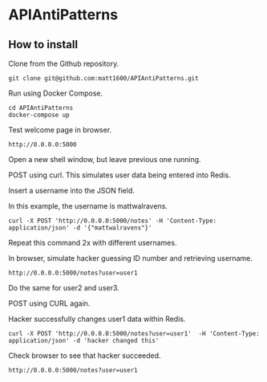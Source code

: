 # APIAntiPatterns

## How to install

Clone from  the Github repository.
```
git clone git@github.com:matt1600/APIAntiPatterns.git
```

Run using Docker Compose.
```
cd APIAntiPatterns
docker-compose up
```

Test welcome page in browser.
```
http://0.0.0.0:5000
```

Open a new shell window, but leave previous one running. 

POST using curl. This simulates user data being entered into Redis.

Insert a username into the JSON field.

In this example, the username is mattwalravens.
```
curl -X POST 'http://0.0.0.0:5000/notes' -H 'Content-Type: application/json' -d '{"mattwalravens"}'
```

Repeat this command 2x with different usernames.

In browser, simulate hacker guessing ID number and retrieving username.
```
http://0.0.0.0:5000/notes?user=user1
```
Do the same for user2 and user3.

POST using CURL again. 

Hacker successfully changes user1 data within Redis.
```
curl -X POST 'http://0.0.0.0:5000/notes?user=user1'  -H 'Content-Type: application/json' -d 'hacker changed this'
```

Check browser to see that hacker succeeded.
```
http://0.0.0.0:5000/notes?user=user1
```





